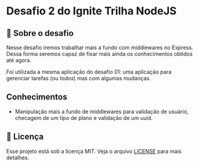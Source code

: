# Desafio 2 do Ignite Trilha NodeJS

## :rocket: Sobre o desafio

Nesse desafio iremos trabalhar mais a fundo com middlewares no Express. Dessa forma seremos capaz de fixar mais ainda os conhecimentos obtidos até agora.

Foi utilizada a mesma aplicação do desafio 01: uma aplicação para gerenciar tarefas (ou *todos*) mas com algumas mudanças.

## Conhecimentos

- Manipulação mais a fundo de middlewares para validação de usuário, checagem de um tipo de plano e validação de um uuid.

## :memo: Licença

Esse projeto está sob a licença MIT. Veja o arquivo [LICENSE](https://github.com/git/git-scm.com/blob/master/MIT-LICENSE.txt) para mais detalhes.
